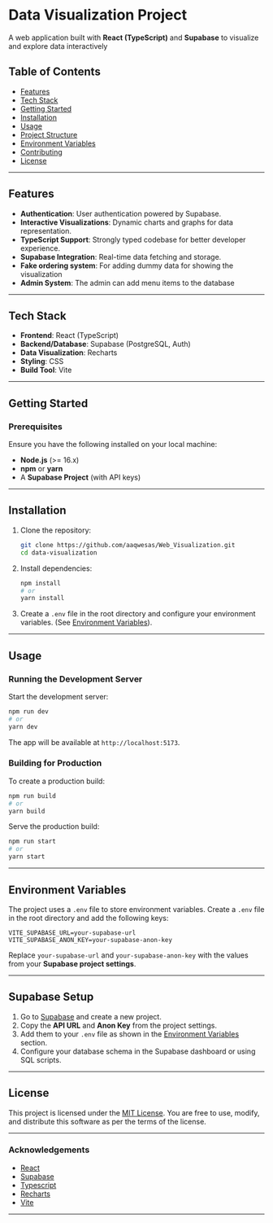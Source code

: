 # Data Visualization Project

A web application built with **React (TypeScript)** and **Supabase** to visualize and explore data interactively

## Table of Contents

- [Features](#features)
- [Tech Stack](#tech-stack)
- [Getting Started](#getting-started)
- [Installation](#installation)
- [Usage](#usage)
- [Project Structure](#project-structure)
- [Environment Variables](#environment-variables)
- [Contributing](#contributing)
- [License](#license)

---

## Features

- **Authentication**: User authentication powered by Supabase.
- **Interactive Visualizations**: Dynamic charts and graphs for data representation.
- **TypeScript Support**: Strongly typed codebase for better developer experience.
- **Supabase Integration**: Real-time data fetching and storage.
- **Fake ordering system**: For adding dummy data for showing the visualization
- **Admin System**: The admin can add menu items to the database

---

## Tech Stack

- **Frontend**: React (TypeScript)
- **Backend/Database**: Supabase (PostgreSQL, Auth)
- **Data Visualization**: Recharts
- **Styling**: CSS
- **Build Tool**: Vite

---

## Getting Started

### Prerequisites

Ensure you have the following installed on your local machine:

- **Node.js** (>= 16.x)
- **npm** or **yarn**
- A **Supabase Project** (with API keys)

---

## Installation

1. Clone the repository:

   ```bash
   git clone https://github.com/aaqwesas/Web_Visualization.git
   cd data-visualization
   ```

2. Install dependencies:

   ```bash
   npm install
   # or
   yarn install
   ```

3. Create a `.env` file in the root directory and configure your environment variables. (See [Environment Variables](#environment-variables)).

---

## Usage

### Running the Development Server

Start the development server:

```bash
npm run dev
# or
yarn dev
```

The app will be available at `http://localhost:5173`.

### Building for Production

To create a production build:

```bash
npm run build
# or
yarn build
```

Serve the production build:

```bash
npm run start
# or
yarn start
```

---

## Environment Variables

The project uses a `.env` file to store environment variables. Create a `.env` file in the root directory and add the following keys:

```env
VITE_SUPABASE_URL=your-supabase-url
VITE_SUPABASE_ANON_KEY=your-supabase-anon-key
```

Replace `your-supabase-url` and `your-supabase-anon-key` with the values from your **Supabase project settings**.

---

## Supabase Setup

1. Go to [Supabase](https://supabase.com/) and create a new project.
2. Copy the **API URL** and **Anon Key** from the project settings.
3. Add them to your `.env` file as shown in the [Environment Variables](#environment-variables) section.
4. Configure your database schema in the Supabase dashboard or using SQL scripts.

---

## License

This project is licensed under the [MIT License](LICENSE). You are free to use, modify, and distribute this software as per the terms of the license.

---

### Acknowledgements

- [React](https://reactjs.org/)
- [Supabase](https://supabase.com/)
- [Typescript](https://www.typescriptlang.org/)
- [Recharts](https://recharts.org/)
- [Vite](https://vite.dev/)

---
